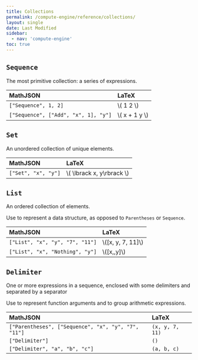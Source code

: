 ```yaml
---
title: Collections
permalink: /compute-engine/reference/collections/
layout: single
date: Last Modified
sidebar:
  - nav: 'compute-engine'
toc: true
---
```

## `Sequence`

The most primitive collection: a series of expressions.

| MathJSON                             | LaTeX            |
| :----------------------------------- | :--------------- |
| `["Sequence", 1, 2]`             | \\( 1 2 \\)     |
| `["Sequence", ["Add", "x", 1], "y"]` | \\( x + 1 y \\) |


## `Set`

An unordered collection of unique elements.

| MathJSON            | LaTeX                       |
| :------------------ | :-------------------------- |
| `["Set", "x", "y"]` | \\( \lbrack x, y\rbrack \\) |

## `List`

An ordered collection of elements.

Use to represent a data structure, as opposed to `Parentheses` or `Sequence`.

| MathJSON                        | LaTeX               |
| :------------------------------ | :------------------ |
| `["List", "x", "y", "7", "11"]` | \\([x, y, 7, 11]\\) |
| `["List", "x", "Nothing", "y"]` | \\([x,,y]\\)        |

## `Delimiter`

One or more expressions in a sequence, enclosed with some delimiters and
separated by a separator

Use to represent function arguments and to group arithmetic expressions.

| MathJSON                                                         | LaTeX           |
| :--------------------------------------------------------------- | :-------------- |
| `["Parentheses", ["Sequence", "x", "y", "7", "11"]`              | `(x, y, 7, 11)` |
| `["Delimiter"]`                                                  | `()`            |
| `["Delimiter", "a", "b", "c"]`                                 | `(a, b, c)`     |
